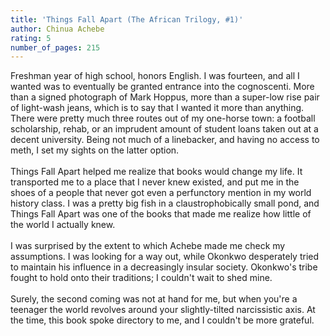```yaml
---
title: 'Things Fall Apart (The African Trilogy, #1)'
author: Chinua Achebe
rating: 5
number_of_pages: 215
---
```


Freshman year of high school, honors English. I was fourteen, and all I wanted was to eventually be granted entrance into the cognoscenti. More than a signed photograph of Mark Hoppus, more than a super-low rise pair of light-wash jeans, which is to say that I wanted it more than anything. There were pretty much three routes out of my one-horse town: a football scholarship, rehab, or an imprudent amount of student loans taken out at a decent university. Being not much of a linebacker, and having no access to meth, I set my sights on the latter option. <br/><br/>Things Fall Apart helped me realize that books would change my life. It transported me to a place that I never knew existed, and put me in the shoes of a people that never got even a perfunctory mention in my world history class. I was a pretty big fish in a claustrophobically small pond, and Things Fall Apart was one of the books that made me realize how little of the world I actually knew. <br/><br/>I was surprised by the extent to which Achebe made me check my assumptions. I was looking for a way out, while Okonkwo desperately tried to maintain his influence in a decreasingly insular society. Okonkwo's tribe fought to hold onto their traditions; I couldn't wait to shed mine.<br/><br/>Surely, the second coming was not at hand for me, but when you're a teenager the world revolves around your slightly-tilted narcissistic axis. At the time, this book spoke directory to me, and I couldn't be more grateful.